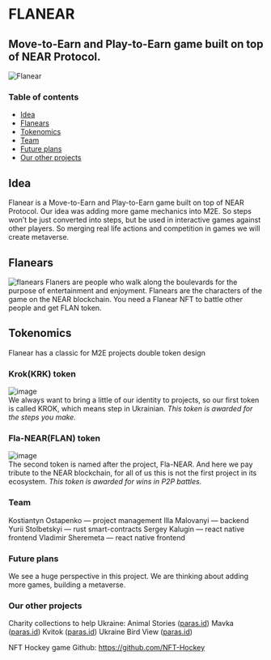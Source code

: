 # FLANEAR
## Move-to-Earn and Play-to-Earn game built on top of NEAR Protocol.
![Flanear](https://user-images.githubusercontent.com/63261287/173238854-e5f389bb-67f7-444b-88e9-2aba91a65370.png)

### Table of contents
* [Idea](#idea)
* [Flanears](#flanears)
* [Tokenomics](#tokenomics)
* [Team](#team)
* [Future plans](#future-plans)
* [Our other projects](#Our-other-projects)

## Idea
Flanear is a Move-to-Earn and Play-to-Earn game built on top of NEAR Protocol.
Our idea was adding more game mechanics into M2E. So steps won’t be just converted into steps, but be used in interactive games against other players.
So merging real life actions and competition in games we will create metaverse.

## Flanears
![flanears](https://user-images.githubusercontent.com/63261287/173238834-f0d9fcfa-b47b-4c35-87c9-840c0b0b503c.png)
Flaners are people who walk along the boulevards for the purpose of entertainment and enjoyment.
Flanears are the characters of the game on the NEAR blockchain.
You need a Flanear NFT to battle other people and get FLAN token.

## Tokenomics
Flanear has a classic for M2E projects double token design

### Krok(KRK) token
![image](https://user-images.githubusercontent.com/63261287/173237559-4d36911d-efe9-456f-947a-09362ede92f7.png)<br>
We always want to bring a little of our identity to projects, so our first token is called KROK, which means step in Ukrainian.
*This token is awarded for the steps you make.*

### Fla-NEAR(FLAN) token
![image](https://user-images.githubusercontent.com/63261287/173237634-c1b04962-0f23-4f84-ae20-6535173b3ae0.png)<br>
The second token is named after the project, Fla-NEAR. And here we pay tribute to the NEAR blockchain, for all of us this is not the first project in its ecosystem.
*This token is awarded for wins in P2P battles.*

### Team
Kostiantyn Ostapenko — project management
Illa Malovanyi — backend
Yurii Stolbetskyi — rust smart-contracts
Sergey Kalugin — react native frontend
Vladimir Sheremeta — react native frontend

### Future plans
We see a huge perspective in this project. We are thinking about adding more games, building a metaverse.

### Our other projects
Charity collections to help Ukraine:
Animal Stories ([paras.id](https://paras.id/ru/collection/animal-stories-by-kastet99near))
Mavka ([paras.id](https://paras.id/ru/collection/mavka-by-kastet99near))
Kvitok ([paras.id](https://paras.id/ru/collection/kvitok-by-kastet99near))
Ukraine Bird View ([paras.id](https://paras.id/ru/collection/ukraine-bird-view-by-kastet99near))

NFT Hockey game Github:
https://github.com/NFT-Hockey

